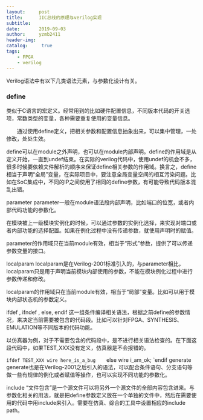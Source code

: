 ```yaml
---
layout:     post
title:      IIC总线的原理与verilog实现
subtitle:   
date:       2019-09-03
author:     yzmb2411
header-img: 
catalog: 	 true
tags:
    - FPGA
    - verilog 
---
```


Verilog语法中有以下几类语法元素，与参数化设计有关。

### define

  类似于C语言的宏定义。经常用到的比如硬件配置信息，不同版本代码的开关选项，常数类型的变量，各种需要重复使用的变量信息。

&emsp;&emsp;通过使用define定义，把相关参数和配置信息抽象出来，可以集中管理，一处修改，处处生效。

define可以在module之外声明，也可以在module内部声明。define的作用域是从定义开始，一直到undef结束。在实际的verilog代码中，使用undef的机会不多，很多时候要依赖文件解析的顺序来保证define相关参数的作用域。换言之，define相当于声明“全局”变量，在实际项目中，要注意全局变量空间的相互污染问题。比如在SoC集成中，不同的IP之间使用了相同的define参数，有可能导致代码版本混乱出错。

parameter
parameter一般在module语法段内部声明，比如端口的位宽，或者内部代码功能的参数化。

在模块被上一级模块实例化的时候，可以通过参数的实例化选择，来实现对端口或者内部功能的选择配置。如果在例化过程中没有传递参数，就使用声明时的赋值。

parameter的作用域只在当前module有效，相当于“形式”参数，提供了可以传递参数变量的接口。

localparam
localparam是在Verilog-2001标准引入的，与parameter相比，localparam只是用于声明当前模块内部使用的参数，不能在模块例化过程中进行参数传递和修改。

localparam的作用域只在当前module有效，相当于“局部”变量。比如可以用于模块内部状态机的参数定义。

ifdef , ifndef , else, endif
这一组条件编译相关语法，根据之前define的参数情况，来决定当前需要被包含的代码段。比如可以针对FPGA、SYNTHESIS、EMULATION等不同版本的代码功能。

以仿真器为例，对于不需要包含的代码段中，是不进行相关语法检查的。在下面这段代码中，如果TEST_XXX没有定义，仿真器是不会报错的。

`ifdef TEST_XXX
   wire here_is_a_bug   
`else
   wire i_am_ok;
`endif
generate
generate也是在Verilog-2001之后引入的语法，可以配合条件语句、分支语句等做一些有规律的例化或者赋值等操作，也可以实现不同功能的参数化。

include
“文件包含”是一个源文件可以将另外一个源文件的全部内容包含进来。与参数化相关的用法，就是把define参数定义放在一个单独的文件中，然后在需要使用的代码中用include来引入。需要在仿真、综合的工具中设置相应的include path。